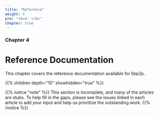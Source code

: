 ```yaml
---
title: "Reference"
weight: 4
pre: "<b>4. </b>"
chapter: true
---
```


### Chapter 4

# Reference Documentation

This chapter covers the reference documentation available for libp2p.

{{% children depth="10" showhidden="true" %}}

{{% notice "note" %}}
This section is incomplete, and many of the articles are stubs. To help fill in
the gaps, please see the issues linked in each article to add your input and
help us prioritize the outstanding work.
{{% /notice %}}
